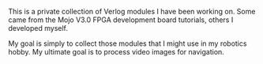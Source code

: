 
This is a private collection of Verlog modules I have been working on.
Some came from the Mojo V3.0 FPGA development board tutorials, others
I developed myself.

My goal is simply to collect those modules that I might use in my robotics
hobby. My ultimate goal is to process video images for navigation.


